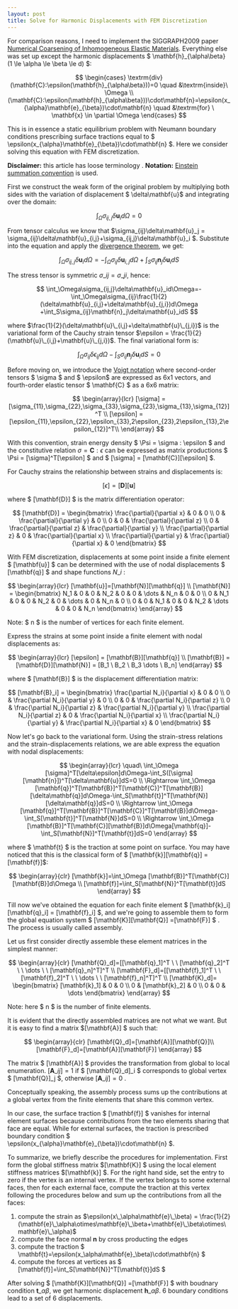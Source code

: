 ```yaml
---
layout: post
title: Solve for Harmonic Displacements with FEM Discretization
---
```

For comparison reasons, I need to implement the SIGGRAPH2009 paper [Numerical Coarsening of Inhomogeneous Elastic Materials](http://users.cms.caltech.edu/~owhadi/publications/KMOD09.pdf). Everything else was set up except the harmonic displacements $ \mathbf{h}_{\alpha\beta} (1 \le \alpha \le \beta \le d) $:

$$
\begin{cases}
\textrm{div}(\mathbf{C}:\epsilon(\mathbf{h}_{\alpha\beta}))=0 \quad  &\textrm{inside}\  \Omega \\
(\mathbf{C}:\epsilon(\mathbf{h}_{\alpha\beta}))\cdot\mathbf{n}=\epsilon(x_{\alpha}\mathbf{e}_{\beta})\cdot\mathbf{n} \quad    &\textrm{for} \ \mathbf{x} \in \partial \Omega
\end{cases}
$$

This is in essence a static equilibrium problem with Neumann boundary conditions prescribing surface tractions equal to $ \epsilon(x\_{\alpha}\mathbf{e}\_{\beta})\cdot\mathbf{n} $. Here we consider solving this equation with FEM discretization.

**Disclaimer:**  this article has loose terminology .
**Notation:** [Einstein summation convention](http://en.wikipedia.org/wiki/Einstein_notation) is used.

First we construct the weak form of the original problem  by multiplying both sides with the variation of displacement $ \delta\mathbf{u}$ and integrating over the domain:

$$
\int_{\Omega}\sigma_{ij,j}\delta\mathbf{u}_id\Omega = 0
$$

From tensor calculus we know that $\sigma\_{ij}\delta\mathbf{u}\_j = \sigma\_{ij}\delta\mathbf{u}\_{i,j}+\sigma\_{ij,j}\delta\mathbf{u}\_i $. Substitute into the equation and apply the [divergence theorem](http://en.wikipedia.org/wiki/Divergence_theorem), we get:

$$
\int_\Omega\sigma_{ij,j}\delta\mathbf{u}_id\Omega=-\int_\Omega\sigma_{ij}\delta\mathbf{u}_{i,j}d\Omega +\int_S\sigma_{ij}\mathbf{n}_j\delta\mathbf{u}_idS
$$

The stress tensor is symmetric $\sigma\_{ij}=\sigma\_{ji}$, hence:

$$
\int_\Omega\sigma_{ij,j}\delta\mathbf{u}_id\Omega=-\int_\Omega\sigma_{ij}\frac{1}{2}(\delta\mathbf{u}_{i,j}+\delta\mathbf{u}_{j,i})d\Omega +\int_S\sigma_{ij}\mathbf{n}_j\delta\mathbf{u}_idS
$$

where $\frac{1}{2}(\delta\mathbf{u}\_{i,j}+\delta\mathbf{u}\_{j,i})$ is the variational form of the Cauchy strain tensor $\epsilon = \frac{1}{2}(\mathbf{u}\_{i,j}+\mathbf{u}\_{j,i})$. The final variational form is:

$$
\int_\Omega\sigma_{ij}\delta\epsilon_{ij}d\Omega -\int_S\sigma_{ij}\mathbf{n}_j\delta\mathbf{u}_idS=0
$$

Before moving on, we introduce the [Voigt notation](http://en.wikipedia.org/wiki/Voigt_notation) where second-order tensors $ \sigma $ and $ \epsilon$ are expressed as 6x1 vectors, and fourth-order elastic tensor $ \mathbf{C} $ as a 6x6 matrix:

$$
\begin{array}{lcr}
[\sigma]  = [\sigma_{11},\sigma_{22},\sigma_{33},\sigma_{23},\sigma_{13},\sigma_{12}]^T \\
[\epsilon] =[\epsilon_{11},\epsilon_{22},\epsilon_{33},2\epsilon_{23},2\epsilon_{13},2\epsilon_{12}]^T\\
\end{array}
$$

With this convention, strain energy density $ \Psi = \sigma : \epsilon $ and the constitutive relation $\sigma = \mathbf{C}:\epsilon$ can be expressed as matrix productions $ \Psi = [\sigma]^T[\epsilon] $ and $ [\sigma] = [\mathbf{C}][\epsilon] $.

For Cauchy strains the relationship between strains and displacements is:

$$
[\epsilon]=[\mathbf{D}][\mathbf{u}]
$$

where $ [\mathbf{D}] $ is the matrix differentiation operator:

$$
[\mathbf{D}] =
\begin{bmatrix}
\frac{\partial}{\partial x} & 0 & 0 \\
0 & \frac{\partial}{\partial y} & 0 \\
0 & 0 & \frac{\partial}{\partial z} \\
0 & \frac{\partial}{\partial z} & \frac{\partial}{\partial y} \\
\frac{\partial}{\partial z} & 0 & \frac{\partial}{\partial x} \\
\frac{\partial}{\partial y} & \frac{\partial}{\partial x} & 0
\end{bmatrix}
$$

With FEM discretization, displacements at some point inside a finite element $ [\mathbf{u}] $ can be determined with the use of nodal displacements $ [\mathbf{q}] $ and shape functions $N\_i$ :

$$
\begin{array}{lcr}
[\mathbf{u}]=[\mathbf{N}][\mathbf{q}] \\
[\mathbf{N}] = 
\begin{bmatrix}
N_1 & 0 & 0 & N_2 & 0 & 0 & \dots & N_n & 0 & 0 \\
0 & N_1 & 0 & 0 & N_2 & 0 & \dots & 0 & N_n & 0 \\
0 & 0 & N_1 & 0 & 0 & N_2 & \dots & 0 & 0 & N_n
\end{bmatrix}
\end{array}
$$

Note: $ n $ is the number of vertices for each finite element.

Express the strains at some point inside a finite element with nodal displacements as:

$$
\begin{array}{lcr}
[\epsilon] = [\mathbf{B}][\mathbf{q}] \\
[\mathbf{B}] = [\mathbf{D}][\mathbf{N}] = [B_1 \ B_2 \ B_3 \dots \ B_n]
\end{array}
$$

where $ [\mathbf{B}] $ is the displacement differentiation matrix:

$$
[\mathbf{B}_i] =
\begin{bmatrix}
\frac{\partial N_i}{\partial x} & 0 & 0 \\
0 & \frac{\partial N_i}{\partial y} & 0 \\
0 & 0 & \frac{\partial N_i}{\partial z} \\
0 & \frac{\partial N_i}{\partial z} & \frac{\partial N_i}{\partial y} \\
\frac{\partial N_i}{\partial z} & 0 & \frac{\partial N_i}{\partial x} \\
\frac{\partial N_i}{\partial y} & \frac{\partial N_i}{\partial x} & 0
\end{bmatrix}
$$

Now let's go back to the variational  form. Using the strain-stress relations and the strain-displacements relations, we are able express the equation with nodal displacements:

$$
\begin{array}{lcr}
\quad\ \int_\Omega [\sigma]^T[\delta\epsilon]d\Omega-\int_S([\sigma][\mathbf{n}])^T[\delta\mathbf{u}]dS=0 \\
\Rightarrow \int_\Omega [\mathbf{q}]^T[\mathbf{B}]^T[\mathbf{C}]^T[\mathbf{B}][\delta\mathbf{q}]d\Omega-\int_S[\mathbf{t}]^T[\mathbf{N}][\delta\mathbf{q}]dS=0 \\
\Rightarrow \int_\Omega [\mathbf{q}]^T[\mathbf{B}]^T[\mathbf{C}]^T[\mathbf{B}]d\Omega-\int_S[\mathbf{t}]^T[\mathbf{N}]dS=0 \\
\Rightarrow \int_\Omega [\mathbf{B}]^T[\mathbf{C}][\mathbf{B}]d\Omega[\mathbf{q}]-\int_S[\mathbf{N}]^T[\mathbf{t}]dS=0 
\end{array}
$$

where $ \mathbf{t} $ is the traction at some point on surface. You may have noticed that this is the classical form of $ [\mathbf{k}][\mathbf{q}] = [\mathbf{f}]$:

$$
\begin{array}{clr}
[\mathbf{k}]=\int_\Omega [\mathbf{B}]^T[\mathbf{C}][\mathbf{B}]d\Omega \\
[\mathbf{f}]=\int_S[\mathbf{N}]^T[\mathbf{t}]dS
\end{array}
$$

Till now we've obtained the equation for each finite element $ [\mathbf{k}\_i][\mathbf{q}\_i] = [\mathbf{f}\_i] $, and we're going to assemble them to form the global equation system $ [\mathbf{K}][\mathbf{Q}] =[\mathbf{F}] $ . The process is usually called assembly.

Let us first consider directly assemble these element matrices in the simplest manner:

$$
\begin{array}{clr}
[\mathbf{Q}_d]=[[\mathbf{q}_1]^T \ \ [\mathbf{q}_2]^T \ \ \dots \ \ [\mathbf{q}_n]^T]^T \\
[\mathbf{F}_d]=[[\mathbf{f}_1]^T \ \ [\mathbf{f}_2]^T \ \ \dots \ \ [\mathbf{f}_n]^T]^T \\
[\mathbf{K}_d]=
\begin{bmatrix}
[\mathbf{k}_1] & 0 & 0 \\
0 & [\mathbf{k}_2] & 0 \\
0 & 0 & \dots
\end{bmatrix} 
\end{array}
$$

Note: here $ n $ is the number of finite elements.

It is evident that the directly assembled matrices are not what we want. But it is easy to find a matrix $[\mathbf{A}] $ such that:

$$
\begin{array}{clr}
[\mathbf{Q}_d]=[\mathbf{A}][\mathbf{Q}]\\
[\mathbf{F}_d]=[\mathbf{A}][\mathbf{F}]
\end{array}
$$

The matrix $ [\mathbf{A}] $ provides the transformation from global to local enumeration. $[\mathbf{A}\_{ij}] = 1$ if $ [\mathbf{Q}\_d]\_i $ corresponds to global vertex $ [\mathbf{Q}]\_j $, otherwise $[\mathbf{A}\_{ij}] = 0$ .

Conceptually speaking, the assembly process sums  up the contributions at a global vertex from the finite elements that share this common vertex.

In our case, the surface traction $ [\mathbf{f}] $ vanishes for internal element surfaces because  contributions from the two elements sharing that face are equal. While for external surfaces, the traction is prescribed boundary condition $ \epsilon(x\_{\alpha}\mathbf{e}\_{\beta})\cdot\mathbf{n} $.

To summarize, we briefly describe the procedures for implementation. First form the global stiffness matrix $[\mathbf{K}] $ using the local element stiffness matrices $[\mathbf{k}] $. For the right hand side, set the entry to zero if the vertex is an internal vertex. If the vertex belongs to some external faces, then for each external face, compute the traction at this vertex following the procedures below and sum up the contributions from all the faces:

1. compute the strain as $\epsilon(x\_\alpha\mathbf{e}\_\beta) = \frac{1}{2}(\mathbf{e}\_\alpha\otimes\mathbf{e}\_\beta+\mathbf{e}\_\beta\otimes\mathbf{e}\_\alpha)$
2.  compute the face normal $\mathbf{n}$ by cross producting the edges
3.  compute the traction $ \mathbf{t}=\epsilon(x\_\alpha\mathbf{e}\_\beta)\cdot\mathbf{n} $
4.  compute the forces at vertices as $ [\mathbf{f}]=\int\_S[\mathbf{N}]^T[\mathbf{t}]dS $

After solving $ [\mathbf{K}][\mathbf{Q}] =[\mathbf{F}] $ with boudnary condition $\mathbf{t}\_{\alpha\beta}$, we get harmonic displacement $\mathbf{h}\_{\alpha\beta}$. 6 boundary conditions lead to a set of 6 displacements.
